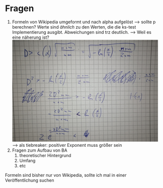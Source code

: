 # Fragen

1. Formeln von Wikipedia umgeformt und nach alpha aufgelöst --> sollte p berechnen? Werte sind _ähnlich_ zu den Werten, die
die ks-test Implementierung ausgibt. Abweichungen sind trz deutlich. --> Weil es eine näherung ist?
![Rechnung](IMG_20220423_163300.jpg)
--> als tiebreaker: positiver Exponent muss größer sein
2. Fragen zum Aufbau von BA
   1. theoretischer Hintergrund
   2. Umfang
   3. etc





Formeln sind bisher nur von Wikipedia, sollte ich mal in einer Veröffentlichung suchen